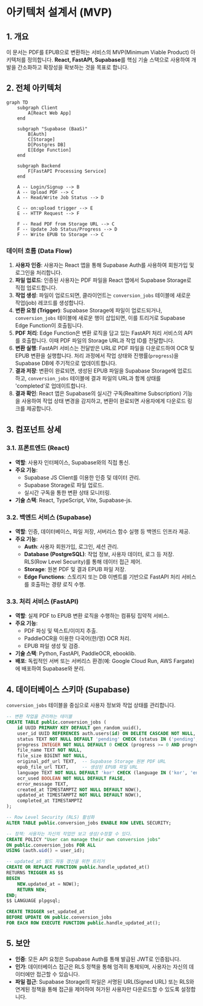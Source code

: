 # 아키텍처 설계서 (MVP)

## 1. 개요
이 문서는 PDF를 EPUB으로 변환하는 서비스의 MVP(Minimum Viable Product) 아키텍처를 정의합니다. **React, FastAPI, Supabase**를 핵심 기술 스택으로 사용하여 개발을 간소화하고 확장성을 확보하는 것을 목표로 합니다.

## 2. 전체 아키텍처

```mermaid
graph TD
    subgraph Client
        A[React Web App]
    end

    subgraph "Supabase (BaaS)"
        B[Auth]
        C[Storage]
        D[Postgres DB]
        E[Edge Function]
    end

    subgraph Backend
        F[FastAPI Processing Service]
    end

    A -- Login/Signup --> B
    A -- Upload PDF --> C
    A -- Read/Write Job Status --> D

    C -- on:upload trigger --> E
    E -- HTTP Request --> F

    F -- Read PDF from Storage URL --> C
    F -- Update Job Status/Progress --> D
    F -- Write EPUB to Storage --> C
```

### 데이터 흐름 (Data Flow)

1.  **사용자 인증**: 사용자는 React 앱을 통해 Supabase Auth를 사용하여 회원가입 및 로그인을 처리합니다.
2.  **파일 업로드**: 인증된 사용자는 PDF 파일을 React 앱에서 Supabase Storage로 직접 업로드합니다.
3.  **작업 생성**: 파일이 업로드되면, 클라이언트는 `conversion_jobs` 테이블에 새로운 작업(job) 레코드를 생성합니다.
4.  **변환 요청 (Trigger)**: Supabase Storage에 파일이 업로드되거나, `conversion_jobs` 테이블에 새로운 행이 삽입되면, 이를 트리거로 Supabase Edge Function이 호출됩니다.
5.  **PDF 처리**: Edge Function은 변환 로직을 담고 있는 FastAPI 처리 서비스의 API를 호출합니다. 이때 PDF 파일의 Storage URL과 작업 ID를 전달합니다.
6.  **변환 실행**: FastAPI 서비스는 전달받은 URL로 PDF 파일을 다운로드하여 OCR 및 EPUB 변환을 실행합니다. 처리 과정에서 작업 상태와 진행률(`progress`)을 Supabase DB에 주기적으로 업데이트합니다.
7.  **결과 저장**: 변환이 완료되면, 생성된 EPUB 파일을 Supabase Storage에 업로드하고, `conversion_jobs` 테이블에 결과 파일의 URL과 함께 상태를 'completed'로 업데이트합니다.
8.  **결과 확인**: React 앱은 Supabase의 실시간 구독(Realtime Subscription) 기능을 사용하여 작업 상태 변경을 감지하고, 변환이 완료되면 사용자에게 다운로드 링크를 제공합니다.

## 3. 컴포넌트 상세

### 3.1. 프론트엔드 (React)
- **역할**: 사용자 인터페이스, Supabase와의 직접 통신.
- **주요 기능**:
    - Supabase JS Client를 이용한 인증 및 데이터 관리.
    - Supabase Storage로 파일 업로드.
    - 실시간 구독을 통한 변환 상태 모니터링.
- **기술 스택**: React, TypeScript, Vite, Supabase-js.

### 3.2. 백엔드 서비스 (Supabase)
- **역할**: 인증, 데이터베이스, 파일 저장, 서버리스 함수 실행 등 백엔드 인프라 제공.
- **주요 기능**:
    - **Auth**: 사용자 회원가입, 로그인, 세션 관리.
    - **Database (PostgreSQL)**: 작업 정보, 사용자 데이터, 로그 등 저장. RLS(Row Level Security)를 통해 데이터 접근 제어.
    - **Storage**: 원본 PDF 및 결과 EPUB 파일 저장.
    - **Edge Functions**: 스토리지 또는 DB 이벤트를 기반으로 FastAPI 처리 서비스를 호출하는 경량 로직 수행.

### 3.3. 처리 서비스 (FastAPI)
- **역할**: 실제 PDF to EPUB 변환 로직을 수행하는 컴퓨팅 집약적 서비스.
- **주요 기능**:
    - PDF 파싱 및 텍스트/이미지 추출.
    - PaddleOCR을 이용한 다국어(한/영) OCR 처리.
    - EPUB 파일 생성 및 검증.
- **기술 스택**: Python, FastAPI, PaddleOCR, ebooklib.
- **배포**: 독립적인 서버 또는 서버리스 환경(예: Google Cloud Run, AWS Fargate)에 배포하여 Supabase와 분리.

## 4. 데이터베이스 스키마 (Supabase)

`conversion_jobs` 테이블을 중심으로 사용자 정보와 작업 상태를 관리합니다.

```sql
-- 변환 작업을 관리하는 테이블
CREATE TABLE public.conversion_jobs (
    id UUID PRIMARY KEY DEFAULT gen_random_uuid(),
    user_id UUID REFERENCES auth.users(id) ON DELETE CASCADE NOT NULL,
    status TEXT NOT NULL DEFAULT 'pending' CHECK (status IN ('pending', 'processing', 'completed', 'failed')),
    progress INTEGER NOT NULL DEFAULT 0 CHECK (progress >= 0 AND progress <= 100),
    file_name TEXT NOT NULL,
    file_size BIGINT NOT NULL,
    original_pdf_url TEXT,  -- Supabase Storage 원본 PDF URL
    epub_file_url TEXT,     -- 생성된 EPUB 파일 URL
    language TEXT NOT NULL DEFAULT 'kor' CHECK (language IN ('kor', 'eng')), -- OCR 처리 언어
    ocr_used BOOLEAN NOT NULL DEFAULT FALSE,
    error_message TEXT,
    created_at TIMESTAMPTZ NOT NULL DEFAULT NOW(),
    updated_at TIMESTAMPTZ NOT NULL DEFAULT NOW(),
    completed_at TIMESTAMPTZ
);

-- Row Level Security (RLS) 활성화
ALTER TABLE public.conversion_jobs ENABLE ROW LEVEL SECURITY;

-- 정책: 사용자는 자신의 작업만 보고 생성/수정할 수 있다.
CREATE POLICY "User can manage their own conversion jobs"
ON public.conversion_jobs FOR ALL
USING (auth.uid() = user_id);

-- updated_at 필드 자동 갱신을 위한 트리거
CREATE OR REPLACE FUNCTION public.handle_updated_at()
RETURNS TRIGGER AS $$
BEGIN
    NEW.updated_at = NOW();
    RETURN NEW;
END;
$$ LANGUAGE plpgsql;

CREATE TRIGGER set_updated_at
BEFORE UPDATE ON public.conversion_jobs
FOR EACH ROW EXECUTE FUNCTION public.handle_updated_at();
```

## 5. 보안
- **인증**: 모든 API 요청은 Supabase Auth를 통해 발급된 JWT로 인증됩니다.
- **인가**: 데이터베이스 접근은 RLS 정책을 통해 엄격히 통제되며, 사용자는 자신의 데이터에만 접근할 수 있습니다.
- **파일 접근**: Supabase Storage의 파일은 서명된 URL(Signed URL) 또는 RLS와 연계된 정책을 통해 접근을 제어하여 허가된 사용자만 다운로드할 수 있도록 설정합니다.